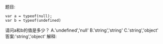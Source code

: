 题目:

    var a = typeof(null);
    var b = typeof(undefined)
请问a和b的值是多少？
A.'undefined','null'
B.'string','string'
C.'string','object'
答案:'string','object'
解释:
